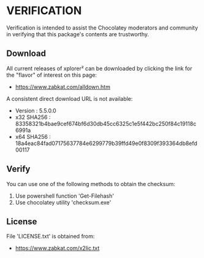 # VERIFICATION
Verification is intended to assist the Chocolatey moderators and community in verifying that this package's contents are trustworthy.

## Download
All current releases of xplorer² can be downloaded by clicking the link
for the "flavor" of interest on this page:

- https://www.zabkat.com/alldown.htm

A consistent direct download URL is not available:  

- Version    : 5.5.0.0
- x32 SHA256 : 83358321b4bae9cef674bf6d30db45cc6325c1e5f442bc250f84c19118c6991a
- x64 SHA256 : 18a4eac84fad07175637784e6299779b39ffd49e0f8309f393364db8efd00117

## Verify
You can use one of the following methods to obtain the checksum:
1. Use powershell function 'Get-Filehash'
2. Use chocolatey utility 'checksum.exe'


## License
File 'LICENSE.txt' is obtained from:
- https://www.zabkat.com/x2lic.txt
